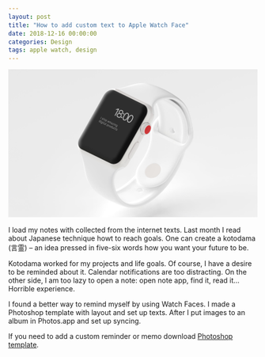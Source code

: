 ```yaml
---
layout: post
title: "How to add custom text to Apple Watch Face"
date: 2018-12-16 00:00:00
categories: Design
tags: apple watch, design
---
```


<span class="p1000">![map](/blog_img/watch_text.jpg)</span>

I load my notes with collected from the internet texts. Last month I read about Japanese technique howt to reach goals. One can create a kotodama (言霊) – an idea pressed in five-six words how you want your future to be.

Kotodama worked for my projects and life goals. Of course, I have a desire to be reminded about it. Calendar notifications are too distracting. On the other side, I am too lazy to open a note: open note app, find it, read it... Horrible experience. 

I found a better way to remind myself by using Watch Faces. I made a Photoshop template with layout and set up texts. After I put images to an album in Photos.app and set up syncing.

If you need to add a custom reminder or memo download [Photoshop template](https://www.dropbox.com/s/ly4oqkvsfeb5l5l/apple_watch_text_complication.psd?dl=0).
